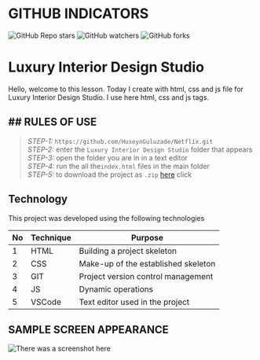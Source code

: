 # GITHUB INDICATORS

![GitHub Repo stars](https://img.shields.io/github/stars/HuseynGuluzade/Netflix?style=for-the-badge)
![GitHub watchers](https://img.shields.io/github/watchers/HuseynGuluzade/Netflix?style=for-the-badge)
![GitHub forks](https://img.shields.io/github/forks/HuseynGuluzade/Netflix?style=for-the-badge)

  # Luxury Interior Design Studio

Hello, welcome to this lesson. Today I create with html, css and js file for Luxury Interior Design Studio. I use here html, css and js tags.

## ## RULES OF USE

> *STEP-1:* `https://github.com/HuseynGuluzade/Netflix.git` <br/>
> *STEP-2:*  enter the `Luxury Interior Design Studio` folder that appears <br/>
> *STEP-3:*  open the folder you are in in a text editor <br/>
> *STEP-4:*  run the  all the`index.html` files in the main folder <br/>
> *STEP-5:*  to download the project as `.zip`  [here](https://github.com/HuseynGuluzade/Netflix/archive/refs/heads/master.zip) click <br/>


## Technology

This project was developed using the following technologies

| No | Technique | Purpose |
| - | ---------- | --------------------- |
| 1 | HTML | Building a project skeleton |
| 2 | CSS |  Make-up of the established skeleton |
| 3 | GIT |  Project version control management |
| 4 | JS |   Dynamic operations |
| 5 | VSCode | Text editor used in the project |


## SAMPLE SCREEN APPEARANCE

![There was a screenshot here](./screen_1.jpg)
